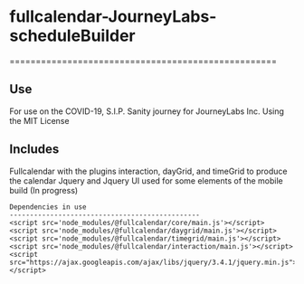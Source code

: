 # fullcalendar-JourneyLabs-scheduleBuilder
===================================================

Use
---------------------------------------------------
 For use on the COVID-19, S.I.P. Sanity journey for JourneyLabs Inc. 
 Using the MIT License

Includes
---------------------------------------------------
 Fullcalendar with the plugins interaction, dayGrid, and timeGrid to produce the calendar
 Jquery and Jquery UI used for some elements of the mobile build (In progress)
    
    Dependencies in use
    -----------------------------------------------
    <script src='node_modules/@fullcalendar/core/main.js'></script>
    <script src='node_modules/@fullcalendar/daygrid/main.js'></script>
    <script src='node_modules/@fullcalendar/timegrid/main.js'></script>
    <script src='node_modules/@fullcalendar/interaction/main.js'></script>
    <script src="https://ajax.googleapis.com/ajax/libs/jquery/3.4.1/jquery.min.js"></script>
